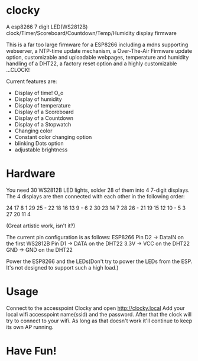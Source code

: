 # clocky
A esp8266 7 digit LED(WS2812B) clock/Timer/Scoreboard/Countdown/Temp/Humidity display firmware

This is a far too large firmware for a ESP8266 including a mdns supporting webserver, a NTP-time update mechanism, a Over-The-Air Firmware update option, customizable and uploadable webpages, temperature and humidity handling of a DHT22, a factory reset option and a highly customizable ...CLOCK!

Current features are:
 - Display of time! O_o
 - Display of humidity
 - Display of temperature
 - Display of a Scoreboard
 - Display of a Countdown
 - Display of a Stopwatch
 - Changing color
 - Constant color changing option
 - blinking Dots option
 - adjustable brightness

# Hardware

  You need 30 WS2812B LED lights, solder 28 of them into 4 7-digit displays.
  The 4 displays are then connected with each other in the following order:


  24         17           8         1
29  25  -  22  18  16  13   9  -  6   2
  30         23          14         7
28  26  -  21  19  15  12  10  -  5   3
  27         20          11         4

  (Great artistic work, isn't it?)

  The current pin configuration is as follows:
  ESP8266 Pin D2 -> DataIN on the first WS2812B
          Pin D1 -> DATA on the DHT22
          3.3V   -> VCC on the DHT22
          GND    -> GND on the DHT22

  Power the ESP8266 and the LEDs(Don't try to power the LEDs from the ESP. It's not designed to support such a high load.)

# Usage
  Connect to the accesspoint Clocky and open http://clocky.local
  Add your local wifi accesspoint name(ssid) and the password. After that the clock will try to connect to your wifi.
  As long as that doesn't work it'll continue to keep its own AP running.

# Have Fun!
